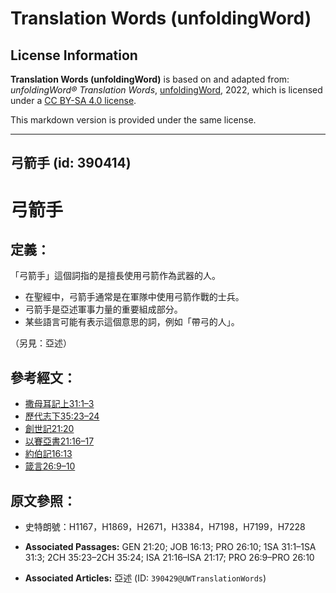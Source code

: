 # Translation Words (unfoldingWord)

## License Information

**Translation Words (unfoldingWord)** is based on and adapted from: _unfoldingWord® Translation Words_, [unfoldingWord](https://unfoldingword.org/utw), 2022, which is licensed under a [CC BY-SA 4.0 license](https://creativecommons.org/licenses/by-sa/4.0/legalcode.en).

This markdown version is provided under the same license.



--------------------------------

## 弓箭手 (id: 390414)

弓箭手
===

定義：
---

「弓箭手」這個詞指的是擅長使用弓箭作為武器的人。

* 在聖經中，弓箭手通常是在軍隊中使用弓箭作戰的士兵。
* 弓箭手是亞述軍事力量的重要組成部分。
* 某些語言可能有表示這個意思的詞，例如「帶弓的人」。

（另見：亞述）

參考經文：
-----

* [撒母耳記上31:1–3](https://ref.ly/1Sam31:1-1Sam31:3)
* [歷代志下35:23–24](https://ref.ly/2Chr35:23-2Chr35:24)
* [創世記21:20](https://ref.ly/Gen21:20)
* [以賽亞書21:16–17](https://ref.ly/Isa21:16-Isa21:17)
* [約伯記16:13](https://ref.ly/Job16:13)
* [箴言26:9–10](https://ref.ly/Prov26:9-Prov26:10)

原文參照：
-----

* 史特朗號：H1167，H1869，H2671，H3384，H7198，H7199，H7228

* **Associated Passages:** GEN 21:20; JOB 16:13; PRO 26:10; 1SA 31:1–1SA 31:3; 2CH 35:23–2CH 35:24; ISA 21:16–ISA 21:17; PRO 26:9–PRO 26:10
* **Associated Articles:** 亞述 (ID: `390429@UWTranslationWords`)

